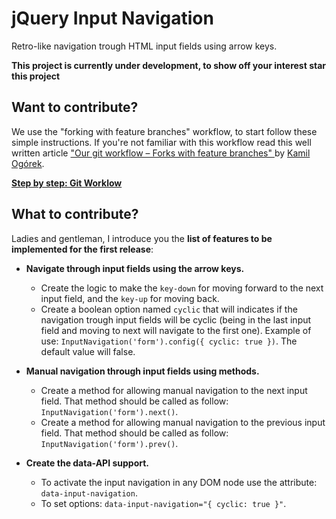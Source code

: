 jQuery Input Navigation
=======================

Retro-like navigation trough HTML input fields using arrow keys.

**This project is currently under development, to show off your interest star this project**

Want to contribute?
-------------------

We use the "forking with feature branches" workflow, to start follow these simple instructions. If you're not familiar with this workflow read this well written article ["Our git workflow – Forks with feature branches" ](http://x-team.com/2013/09/our-git-workflow-forks-with-feature-branches/) by [Kamil Ogórek](https://github.com/kamilogorek).

**[Step by step: Git Worklow](https://github.com/mariuzzo/jquery-input-navigation/wiki/Git-Workflow)**

What to contribute?
-------------------

Ladies and gentleman, I introduce you the **list of features to be implemented for the first release**:

 - **Navigate through input fields using the arrow keys.**
    - Create the logic to make the `key-down` for moving forward to the next input field, and the `key-up` for moving back.
    - Create a boolean option named `cyclic` that will indicates if the navigation trough input fields will be cyclic (being in the last input field and moving to next will navigate to the first one). Example of use: `InputNavigation('form').config({ cyclic: true })`. The default value will false.
    
 - **Manual navigation through input fields using methods.**
 	- Create a method for allowing manual navigation to the next input field. That method should be called as follow: `InputNavigation('form').next()`.
    - Create a method for allowing manual navigation to the previous input field. That method should be called as follow: `InputNavigation('form').prev()`.

 - **Create the data-API support.**
    - To activate the input navigation in any DOM node use the attribute: `data-input-navigation`.
    - To set options: `data-input-navigation="{ cyclic: true }"`.
